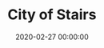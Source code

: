 ---
layout: post
title: City of Stairs
date: 2020-02-27 00:00:00
description: Book one of the Divine Cities Trilogy
---